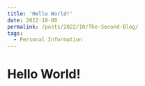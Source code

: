 ```yaml
---
title: 'Hello World!'
date: 2022-10-08
permalink: /posts/2022/10/The-Second-Blog/
tags:
  - Personal Information
---
```


Hello World!
======

